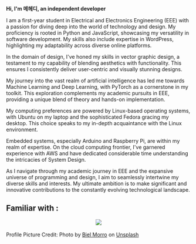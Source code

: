 **Hi, I'm 메헤디, an independent developer**

I am a first-year student in Electrical and Electronics Engineering (EEE) with a passion for diving deep into the world of technology and design. My proficiency is rooted in Python and JavaScript, showcasing my versatility in software development. My skills also include expertise in WordPress, highlighting my adaptability across diverse online platforms.

In the domain of design, I've honed my skills in vector graphic design, a testament to my capability of blending aesthetics with functionality. This ensures I consistently deliver user-centric and visually stunning designs.

My journey into the vast realm of artificial intelligence has led me towards Machine Learning and Deep Learning, with PyTorch as a cornerstone in my toolkit. This exploration complements my academic pursuits in EEE, providing a unique blend of theory and hands-on implementation.

My computing preferences are powered by Linux-based operating systems, with Ubuntu on my laptop and the sophisticated Fedora gracing my desktop. This choice speaks to my in-depth acquaintance with the Linux environment.

Embedded systems, especially Arduino and Raspberry Pi, are within my realm of expertise. On the cloud computing frontier, I've garnered experience with AWS and have dedicated considerable time understanding the intricacies of System Design.

As I navigate through my academic journey in EEE and the expansive universe of programming and design, I aim to seamlessly intertwine my diverse skills and interests. My ultimate ambition is to make significant and innovative contributions to the constantly evolving technological landscape.


## Familiar with :
<p align="center">
  <a href="https://skillicons.dev">
    <img src="https://skillicons.dev/icons?i=arduino,aws,bash,c,docker,django,figma,firebase,flask,githubactions,graphql,heroku,js,idea,linux,materialui,mysql,nextjs,planetscale,postgres,prisma,py,pytorch,raspberrypi,react,supabase,sentry,selenium,tailwind,tauri,ts,workers,wordpress,wasm" />
  </a>
</p>


<!--
In addition to my technical interests, I also have a sensitive side. I'm fascinated by Korean culture and frequently lose myself in K-Pop and Korean dramas in my spare time. These pursuits give me the ideal outlet for unwinding and serve as a balance to my professionally focused on technology pursuits.
-->


<!---
rosegranate/rosegranate is a ✨ special ✨ repository because its `README.md` (this file) appears on your GitHub profile.
You can click the Preview link to take a look at your changes.
--->

Profile Picture Credit: Photo by <a href="https://unsplash.com/pt-br/@bielmorro?utm_source=unsplash&utm_medium=referral&utm_content=creditCopyText">Biel Morro</a> on <a href="https://unsplash.com/images/nature/rose?utm_source=unsplash&utm_medium=referral&utm_content=creditCopyText">Unsplash</a>

<!---
![Stand w/ Ukraine](shutterstock_2125795721-1.jpg)
<!---
